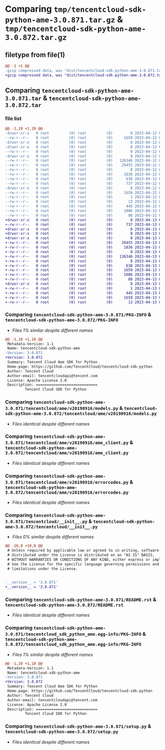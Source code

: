 # Comparing `tmp/tencentcloud-sdk-python-ame-3.0.871.tar.gz` & `tmp/tencentcloud-sdk-python-ame-3.0.872.tar.gz`

## filetype from file(1)

```diff
@@ -1 +1 @@
-gzip compressed data, was "dist/tencentcloud-sdk-python-ame-3.0.871.tar", last modified: Wed Apr 12 00:14:29 2023, max compression
+gzip compressed data, was "dist/tencentcloud-sdk-python-ame-3.0.872.tar", last modified: Thu Apr 13 00:16:55 2023, max compression
```

## Comparing `tencentcloud-sdk-python-ame-3.0.871.tar` & `tencentcloud-sdk-python-ame-3.0.872.tar`

### file list

```diff
@@ -1,19 +1,19 @@
-drwxr-xr-x   0 root         (0) root         (0)        0 2023-04-12 00:14:29.000000 tencentcloud-sdk-python-ame-3.0.871/
--rw-r--r--   0 root         (0) root         (0)     1659 2023-04-12 00:14:29.000000 tencentcloud-sdk-python-ame-3.0.871/PKG-INFO
-drwxr-xr-x   0 root         (0) root         (0)        0 2023-04-12 00:14:29.000000 tencentcloud-sdk-python-ame-3.0.871/tencentcloud/
-drwxr-xr-x   0 root         (0) root         (0)        0 2023-04-12 00:14:29.000000 tencentcloud-sdk-python-ame-3.0.871/tencentcloud/ame/
--rw-r--r--   0 root         (0) root         (0)        0 2023-04-12 00:14:29.000000 tencentcloud-sdk-python-ame-3.0.871/tencentcloud/ame/__init__.py
-drwxr-xr-x   0 root         (0) root         (0)        0 2023-04-12 00:14:29.000000 tencentcloud-sdk-python-ame-3.0.871/tencentcloud/ame/v20190916/
--rw-r--r--   0 root         (0) root         (0)   126346 2023-04-12 00:14:29.000000 tencentcloud-sdk-python-ame-3.0.871/tencentcloud/ame/v20190916/models.py
--rw-r--r--   0 root         (0) root         (0)    29455 2023-04-12 00:14:29.000000 tencentcloud-sdk-python-ame-3.0.871/tencentcloud/ame/v20190916/ame_client.py
--rw-r--r--   0 root         (0) root         (0)        0 2023-04-12 00:14:29.000000 tencentcloud-sdk-python-ame-3.0.871/tencentcloud/ame/v20190916/__init__.py
--rw-r--r--   0 root         (0) root         (0)     1836 2023-04-12 00:14:29.000000 tencentcloud-sdk-python-ame-3.0.871/tencentcloud/ame/v20190916/errorcodes.py
--rw-r--r--   0 root         (0) root         (0)      630 2023-04-12 00:14:29.000000 tencentcloud-sdk-python-ame-3.0.871/tencentcloud/__init__.py
--rw-r--r--   0 root         (0) root         (0)      737 2023-04-12 00:14:29.000000 tencentcloud-sdk-python-ame-3.0.871/README.rst
-drwxr-xr-x   0 root         (0) root         (0)        0 2023-04-12 00:14:29.000000 tencentcloud-sdk-python-ame-3.0.871/tencentcloud_sdk_python_ame.egg-info/
--rw-r--r--   0 root         (0) root         (0)     1659 2023-04-12 00:14:29.000000 tencentcloud-sdk-python-ame-3.0.871/tencentcloud_sdk_python_ame.egg-info/PKG-INFO
--rw-r--r--   0 root         (0) root         (0)        1 2023-04-12 00:14:29.000000 tencentcloud-sdk-python-ame-3.0.871/tencentcloud_sdk_python_ame.egg-info/dependency_links.txt
--rw-r--r--   0 root         (0) root         (0)       13 2023-04-12 00:14:29.000000 tencentcloud-sdk-python-ame-3.0.871/tencentcloud_sdk_python_ame.egg-info/top_level.txt
--rw-r--r--   0 root         (0) root         (0)      445 2023-04-12 00:14:29.000000 tencentcloud-sdk-python-ame-3.0.871/tencentcloud_sdk_python_ame.egg-info/SOURCES.txt
--rw-r--r--   0 root         (0) root         (0)     1006 2023-04-12 00:14:29.000000 tencentcloud-sdk-python-ame-3.0.871/setup.py
--rw-r--r--   0 root         (0) root         (0)       88 2023-04-12 00:14:29.000000 tencentcloud-sdk-python-ame-3.0.871/setup.cfg
+drwxr-xr-x   0 root         (0) root         (0)        0 2023-04-13 00:16:55.000000 tencentcloud-sdk-python-ame-3.0.872/
+-rw-r--r--   0 root         (0) root         (0)      737 2023-04-13 00:16:55.000000 tencentcloud-sdk-python-ame-3.0.872/README.rst
+drwxr-xr-x   0 root         (0) root         (0)        0 2023-04-13 00:16:55.000000 tencentcloud-sdk-python-ame-3.0.872/tencentcloud/
+drwxr-xr-x   0 root         (0) root         (0)        0 2023-04-13 00:16:55.000000 tencentcloud-sdk-python-ame-3.0.872/tencentcloud/ame/
+drwxr-xr-x   0 root         (0) root         (0)        0 2023-04-13 00:16:55.000000 tencentcloud-sdk-python-ame-3.0.872/tencentcloud/ame/v20190916/
+-rw-r--r--   0 root         (0) root         (0)    29455 2023-04-13 00:16:55.000000 tencentcloud-sdk-python-ame-3.0.872/tencentcloud/ame/v20190916/ame_client.py
+-rw-r--r--   0 root         (0) root         (0)     1836 2023-04-13 00:16:55.000000 tencentcloud-sdk-python-ame-3.0.872/tencentcloud/ame/v20190916/errorcodes.py
+-rw-r--r--   0 root         (0) root         (0)        0 2023-04-13 00:16:55.000000 tencentcloud-sdk-python-ame-3.0.872/tencentcloud/ame/v20190916/__init__.py
+-rw-r--r--   0 root         (0) root         (0)   126346 2023-04-13 00:16:55.000000 tencentcloud-sdk-python-ame-3.0.872/tencentcloud/ame/v20190916/models.py
+-rw-r--r--   0 root         (0) root         (0)        0 2023-04-13 00:16:55.000000 tencentcloud-sdk-python-ame-3.0.872/tencentcloud/ame/__init__.py
+-rw-r--r--   0 root         (0) root         (0)      630 2023-04-13 00:16:55.000000 tencentcloud-sdk-python-ame-3.0.872/tencentcloud/__init__.py
+-rw-r--r--   0 root         (0) root         (0)     1659 2023-04-13 00:16:55.000000 tencentcloud-sdk-python-ame-3.0.872/PKG-INFO
+-rw-r--r--   0 root         (0) root         (0)     1006 2023-04-13 00:16:55.000000 tencentcloud-sdk-python-ame-3.0.872/setup.py
+-rw-r--r--   0 root         (0) root         (0)       88 2023-04-13 00:16:55.000000 tencentcloud-sdk-python-ame-3.0.872/setup.cfg
+drwxr-xr-x   0 root         (0) root         (0)        0 2023-04-13 00:16:55.000000 tencentcloud-sdk-python-ame-3.0.872/tencentcloud_sdk_python_ame.egg-info/
+-rw-r--r--   0 root         (0) root         (0)        1 2023-04-13 00:16:55.000000 tencentcloud-sdk-python-ame-3.0.872/tencentcloud_sdk_python_ame.egg-info/dependency_links.txt
+-rw-r--r--   0 root         (0) root         (0)      445 2023-04-13 00:16:55.000000 tencentcloud-sdk-python-ame-3.0.872/tencentcloud_sdk_python_ame.egg-info/SOURCES.txt
+-rw-r--r--   0 root         (0) root         (0)     1659 2023-04-13 00:16:55.000000 tencentcloud-sdk-python-ame-3.0.872/tencentcloud_sdk_python_ame.egg-info/PKG-INFO
+-rw-r--r--   0 root         (0) root         (0)       13 2023-04-13 00:16:55.000000 tencentcloud-sdk-python-ame-3.0.872/tencentcloud_sdk_python_ame.egg-info/top_level.txt
```

### Comparing `tencentcloud-sdk-python-ame-3.0.871/PKG-INFO` & `tencentcloud-sdk-python-ame-3.0.872/PKG-INFO`

 * *Files 1% similar despite different names*

```diff
@@ -1,10 +1,10 @@
 Metadata-Version: 1.1
 Name: tencentcloud-sdk-python-ame
-Version: 3.0.871
+Version: 3.0.872
 Summary: Tencent Cloud Ame SDK for Python
 Home-page: https://github.com/TencentCloud/tencentcloud-sdk-python
 Author: Tencent Cloud
 Author-email: tencentcloudapi@tencent.com
 License: Apache License 2.0
 Description: ============================
         Tencent Cloud SDK for Python
```

### Comparing `tencentcloud-sdk-python-ame-3.0.871/tencentcloud/ame/v20190916/models.py` & `tencentcloud-sdk-python-ame-3.0.872/tencentcloud/ame/v20190916/models.py`

 * *Files identical despite different names*

### Comparing `tencentcloud-sdk-python-ame-3.0.871/tencentcloud/ame/v20190916/ame_client.py` & `tencentcloud-sdk-python-ame-3.0.872/tencentcloud/ame/v20190916/ame_client.py`

 * *Files identical despite different names*

### Comparing `tencentcloud-sdk-python-ame-3.0.871/tencentcloud/ame/v20190916/errorcodes.py` & `tencentcloud-sdk-python-ame-3.0.872/tencentcloud/ame/v20190916/errorcodes.py`

 * *Files identical despite different names*

### Comparing `tencentcloud-sdk-python-ame-3.0.871/tencentcloud/__init__.py` & `tencentcloud-sdk-python-ame-3.0.872/tencentcloud/__init__.py`

 * *Files 0% similar despite different names*

```diff
@@ -10,8 +10,8 @@
 # Unless required by applicable law or agreed to in writing, software
 # distributed under the License is distributed on an "AS IS" BASIS,
 # WITHOUT WARRANTIES OR CONDITIONS OF ANY KIND, either express or implied.
 # See the License for the specific language governing permissions and
 # limitations under the License.
 
 
-__version__ = '3.0.871'
+__version__ = '3.0.872'
```

### Comparing `tencentcloud-sdk-python-ame-3.0.871/README.rst` & `tencentcloud-sdk-python-ame-3.0.872/README.rst`

 * *Files identical despite different names*

### Comparing `tencentcloud-sdk-python-ame-3.0.871/tencentcloud_sdk_python_ame.egg-info/PKG-INFO` & `tencentcloud-sdk-python-ame-3.0.872/tencentcloud_sdk_python_ame.egg-info/PKG-INFO`

 * *Files 1% similar despite different names*

```diff
@@ -1,10 +1,10 @@
 Metadata-Version: 1.1
 Name: tencentcloud-sdk-python-ame
-Version: 3.0.871
+Version: 3.0.872
 Summary: Tencent Cloud Ame SDK for Python
 Home-page: https://github.com/TencentCloud/tencentcloud-sdk-python
 Author: Tencent Cloud
 Author-email: tencentcloudapi@tencent.com
 License: Apache License 2.0
 Description: ============================
         Tencent Cloud SDK for Python
```

### Comparing `tencentcloud-sdk-python-ame-3.0.871/setup.py` & `tencentcloud-sdk-python-ame-3.0.872/setup.py`

 * *Files identical despite different names*

